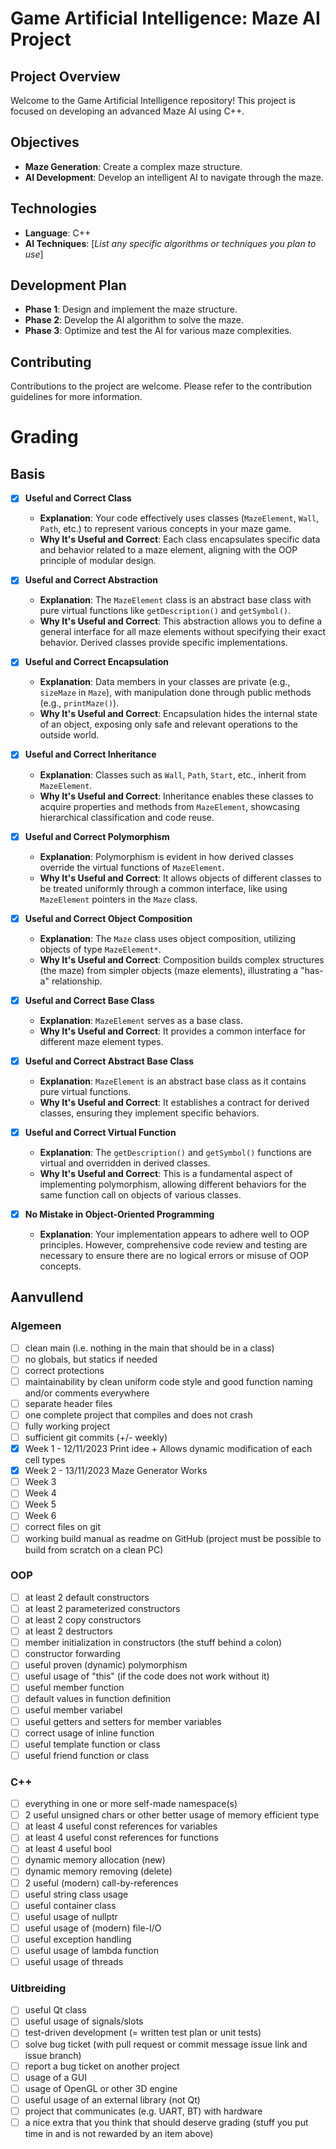# Game Artificial Intelligence: Maze AI Project

## Project Overview

Welcome to the Game Artificial Intelligence repository! This project is focused on developing an advanced Maze AI using C++.

## Objectives
- **Maze Generation**: Create a complex maze structure.
- **AI Development**: Develop an intelligent AI to navigate through the maze.

## Technologies
- **Language**: C++
- **AI Techniques**: [*List any specific algorithms or techniques you plan to use*]

## Development Plan
- **Phase 1**: Design and implement the maze structure.
- **Phase 2**: Develop the AI algorithm to solve the maze.
- **Phase 3**: Optimize and test the AI for various maze complexities.

## Contributing
Contributions to the project are welcome. Please refer to the contribution guidelines for more information.

# Grading

## Basis

- [x] **Useful and Correct Class**
  - **Explanation**: Your code effectively uses classes (`MazeElement`, `Wall`, `Path`, etc.) to represent various concepts in your maze game.
  - **Why It's Useful and Correct**: Each class encapsulates specific data and behavior related to a maze element, aligning with the OOP principle of modular design.

- [x] **Useful and Correct Abstraction**
  - **Explanation**: The `MazeElement` class is an abstract base class with pure virtual functions like `getDescription()` and `getSymbol()`.
  - **Why It's Useful and Correct**: This abstraction allows you to define a general interface for all maze elements without specifying their exact behavior. Derived classes provide specific implementations.

- [x] **Useful and Correct Encapsulation**
  - **Explanation**: Data members in your classes are private (e.g., `sizeMaze` in `Maze`), with manipulation done through public methods (e.g., `printMaze()`).
  - **Why It's Useful and Correct**: Encapsulation hides the internal state of an object, exposing only safe and relevant operations to the outside world.

- [x] **Useful and Correct Inheritance**
  - **Explanation**: Classes such as `Wall`, `Path`, `Start`, etc., inherit from `MazeElement`.
  - **Why It's Useful and Correct**: Inheritance enables these classes to acquire properties and methods from `MazeElement`, showcasing hierarchical classification and code reuse.

- [x] **Useful and Correct Polymorphism**
  - **Explanation**: Polymorphism is evident in how derived classes override the virtual functions of `MazeElement`.
  - **Why It's Useful and Correct**: It allows objects of different classes to be treated uniformly through a common interface, like using `MazeElement` pointers in the `Maze` class.

- [x] **Useful and Correct Object Composition**
  - **Explanation**: The `Maze` class uses object composition, utilizing objects of type `MazeElement*`.
  - **Why It's Useful and Correct**: Composition builds complex structures (the maze) from simpler objects (maze elements), illustrating a "has-a" relationship.

- [x] **Useful and Correct Base Class**
  - **Explanation**: `MazeElement` serves as a base class.
  - **Why It's Useful and Correct**: It provides a common interface for different maze element types.

- [x] **Useful and Correct Abstract Base Class**
  - **Explanation**: `MazeElement` is an abstract base class as it contains pure virtual functions.
  - **Why It's Useful and Correct**: It establishes a contract for derived classes, ensuring they implement specific behaviors.

- [x] **Useful and Correct Virtual Function**
  - **Explanation**: The `getDescription()` and `getSymbol()` functions are virtual and overridden in derived classes.
  - **Why It's Useful and Correct**: This is a fundamental aspect of implementing polymorphism, allowing different behaviors for the same function call on objects of various classes.

- [x] **No Mistake in Object-Oriented Programming**
  - **Explanation**: Your implementation appears to adhere well to OOP principles. However, comprehensive code review and testing are necessary to ensure there are no logical errors or misuse of OOP concepts.



## Aanvullend
### Algemeen
- [ ] clean main (i.e. nothing in the main that should be in a class)
- [ ] no globals, but statics if needed
- [ ] correct protections
- [ ] maintainability by clean uniform code style and good function naming and/or comments everywhere
- [ ] separate header files
- [ ] one complete project that compiles and does not crash
- [ ] fully working project
- [ ] sufficient git commits (+/- weekly)
- [x] Week 1 - 12/11/2023 Print idee + Allows dynamic modification of each cell types
- [x] Week 2 - 13/11/2023 Maze Generator Works
- [ ] Week 3
- [ ] Week 4
- [ ] Week 5
- [ ] Week 6
- [ ] correct files on git
- [ ] working build manual as readme on GitHub (project must be possible to build from scratch on a clean PC)

### OOP
- [ ] at least 2 default constructors
- [ ] at least 2 parameterized constructors
- [ ] at least 2 copy constructors
- [ ] at least 2 destructors
- [ ] member initialization in constructors (the stuff behind a colon)
- [ ] constructor forwarding
- [ ] useful proven (dynamic) polymorphism
- [ ] useful usage of "this" (if the code does not work without it)
- [ ] useful member function
- [ ] default values in function definition
- [ ] useful member variabel
- [ ] useful getters and setters for member variables
- [ ] correct usage of inline function
- [ ] useful template function or class
- [ ] useful friend function or class

### C++
- [ ] everything in one or more self-made namespace(s)
- [ ] 2 useful unsigned chars or other better usage of memory efficient type
- [ ] at least 4 useful const references for variables
- [ ] at least 4 useful const references for functions
- [ ] at least 4 useful bool
- [ ] dynamic memory allocation (new)
- [ ] dynamic memory removing (delete)
- [ ] 2 useful (modern) call-by-references
- [ ] useful string class usage
- [ ] useful container class
- [ ] useful usage of nullptr
- [ ] useful usage of (modern) file-I/O
- [ ] useful exception handling
- [ ] useful usage of lambda function
- [ ] useful usage of threads

### Uitbreiding
- [ ] useful Qt class
- [ ] useful usage of signals/slots
- [ ] test-driven development (= written test plan or unit tests)
- [ ] solve bug ticket (with pull request or commit message issue link and issue branch)
- [ ] report a bug ticket on another project
- [ ] usage of a GUI
- [ ] usage of OpenGL or other 3D engine
- [ ] useful usage of an external library (not Qt)
- [ ] project that communicates (e.g. UART, BT) with hardware
- [ ] a nice extra that you think that should deserve grading (stuff you put time in and is not rewarded by an item above)